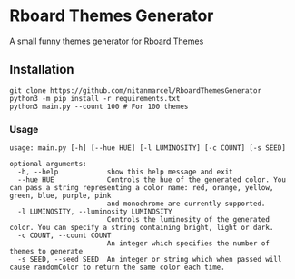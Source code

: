 # Rboard Themes Generator
A small funny themes generator for [Rboard Themes](https://forum.xda-developers.com/t/module-rboard-themes-more-themes-for-gboard.3840354/)

## Installation

```shell
git clone https://github.com/nitanmarcel/RboardThemesGenerator
python3 -m pip install -r requirements.txt
python3 main.py --count 100 # For 100 themes
```

### Usage

```shell
usage: main.py [-h] [--hue HUE] [-l LUMINOSITY] [-c COUNT] [-s SEED]

optional arguments:
  -h, --help            show this help message and exit
  --hue HUE             Controls the hue of the generated color. You can pass a string representing a color name: red, orange, yellow, green, blue, purple, pink
                        and monochrome are currently supported.
  -l LUMINOSITY, --luminosity LUMINOSITY
                        Controls the luminosity of the generated color. You can specify a string containing bright, light or dark.
  -c COUNT, --count COUNT
                        An integer which specifies the number of themes to generate
  -s SEED, --seed SEED  An integer or string which when passed will cause randomColor to return the same color each time.
```

